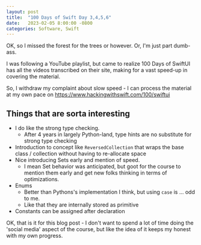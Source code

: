 ```yaml
---
layout: post
title:  "100 Days of Swift Day 3,4,5,6"
date:   2023-02-05 8:00:00 -0800
categories: Software, Swift
---
```


OK, so I missed the forest for the trees or however. Or, I'm just part dumb-ass.

I was following a YouTube playlist, but came to realize 100 Days of SwiftUI has all the videos transcribed on their site, making for a vast speed-up in covering the material.

So, I withdraw my complaint about slow speed - I can process the material at my own pace on https://www.hackingwithswift.com/100/swiftui


## Things that are sorta interesting

* I do like the strong type checking.
  * After 4 years in largely Python-land, type hints are no substitute for strong type checking
* Introduction to concept like `ReversedCollection` that wraps the base class / collection without having to re-allocate space
* Nice introducing Sets early and mention of speed.
  * I mean Set behavior was anticipated, but goot for the course to mention them early and get new folks thinking in terms of optimizations.
* Enums
  * Better than Pythons's implementation I think, but using `case` is ... odd to me.
  * Like that they are internally stored as primitive
* Constants can be assigned after declaration

OK, that is it for this blog post - I don't want to spend a lot of time doing the 'social media' aspect of the course, but like the idea of it keeps my honest with my own progress.



